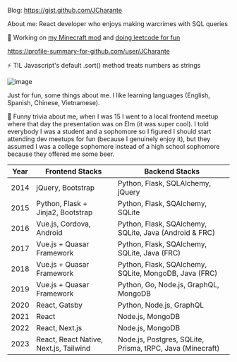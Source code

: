 Blog: https://gist.github.com/JCharante

About me: React developer who enjoys making warcrimes with SQL queries

🔭 Working on [my Minecraft mod](https://github.com/JCharante/minecraft-mod) and [doing leetcode for fun](https://leetcode.com/JCharante/)

https://profile-summary-for-github.com/user/JCharante

⚡ TIL Javascript's default .sort() method treats numbers as strings

![image](https://user-images.githubusercontent.com/13973198/89717086-05d3da00-d981-11ea-9cc8-693f73691fd3.png)


Just for fun, some things about me. I like learning languages (English, Spanish, Chinese, Vietnamese).

💬 Funny trivia about me, when I was 15 I went to a local frontend meetup where that day the presentation was on Elm (it was super cool). I told everybody I was a student and a sophomore so I figured I should start attending dev meetups for fun (because I genuinely enjoy it), but they assumed I was a college sophomore instead of a high school sophomore because they offered me some beer. <!-- School ended at 3pm and the meetups didn't start until 7-8pm (after work hours) so I didn't go again because I didn't want to sit around 4 hours. In hindsight I could have chilled at the library. -->


| Year | Frontend Stacks                 | Backend Stacks                                               |
|------|---------------------------------|--------------------------------------------------------------|
| 2014 | jQuery, Bootstrap               | Python, Flask, SQLAlchemy, jQuery                            |
| 2015 | Python, Flask + Jinja2, Bootstrap | Python, Flask, SQAlchemy, SQLite                           |
| 2016 | Vue.js, Cordova, Android        | Python, Flask, SQAlchemy, SQLite, Java (Android & FRC)       |
| 2017 | Vue.js + Quasar Framework       | Python, Flask, SQAlchemy, SQLite, Java (FRC)                 |
| 2018 | Vue.js + Quasar Framework       | Python, Flask, SQAlchemy, SQLite, MongoDB, Java (FRC)        |
| 2019 | Vue.js + Quasar Framework       | Python, Go, Node.js, GraphQL, MongoDB                        |
| 2020 | React, Gatsby                   | Python, Node.js, GraphQL                                     |
| 2021 | React                           | Node.js, MongoDB                                             |
| 2022 | React, Next.js                  | Node.js, MongoDB                                             |
| 2023 | React, React Native, Next.js, Tailwind | Node.js, Postgres, SQLite, Prisma, tRPC, Java (Minecraft)  |


<!--

Here are some ideas to get you started:

- 🔭 I’m currently working on ...
- 🌱 I’m currently learning ...
- 👯 I’m looking to collaborate on ...
- 🤔 I’m looking for help with ...
- 💬 Ask me about ...
- 📫 How to reach me: ...
- 😄 Pronouns: ...
- ⚡ Fun fact: ...
-->
